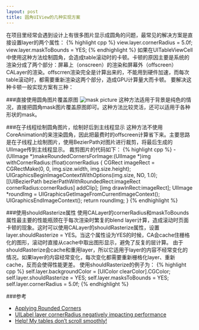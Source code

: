 ```yaml
---
layout: post
title: 圆角UIView的几种实现方案
---
```


在项目里经常会遇到设计上有很多图片显示成圆角的问题，最常见的解决方案是直接设置layer的两个属性：
{% highlight cpp %}
view.layer.cornerRadius = 5.0f;
view.layer.maskToBounds = YES;
{% endhighlight %}
如果在UITableViewCell中使用这种方法绘制圆角，会造成table滚动时的卡顿。卡顿的原因主要是系统的渲染分成了两个部分：屏幕上（onscreen）的渲染和屏幕外（offscreen）CALayer的渲染。offscrren渲染完全是计算出来的，不能用到硬件加速，而每次table滚动时，都需要重新渲染这两个部分，造成GPU计算量大而卡顿。
要解决这种卡顿一般实现方案有三种：

###直接使用圆角图片覆盖原图
![mask picture](http://dream.ph.126.net/PPty8ZAqxoik7_LHyZAZyQ==/3853788255403936)
这种方法适用于背景是纯色的情况，直接把圆角mask图片覆盖原图即可。这种方法比较灵活，还可以适用于各种形状的mask。

###在子线程绘制圆角图片，绘制好后到主线程显示
这种方法不使用CoreAnimation的来渲染圆角，因此把最费时的offscreen计算省下来。主要思路是在子线程上绘制图片，使用BezierPath对图片进行裁剪，将最后生成的UIImage传到主线程显示。
裁剪图片的代码如下：
{% highlight cpp %}
-(UIImage *)makeRoundedCornersForImage:(UIImage *)img withCornerRadius:(float)cornerRadius
{
    CGRect imageRect = CGRectMake(0, 0, img.size.width, img.size.height);
    UIGraphicsBeginImageContextWithOptions(img.size, NO, 1.0);
    [[UIBezierPath bezierPathWithRoundedRect:imageRect
                                cornerRadius:cornerRadius] addClip];
    [img drawInRect:imageRect];
    UIImage *roundImg = UIGraphicsGetImageFromCurrentImageContext();
    UIGraphicsEndImageContext();
    return roundImg;
}
{% endhighlight %}

###使用shouldRasterize属性
使用CALayer的cornerRadius和maskToBounds属性最主要的性能瓶颈在于每次渲染时繁复的blend layer计算，造成滚动时页面卡顿的现象。这时可以使用CALayer的shouldRasterize属性，设置layer.shouldRasterize = YES。当这个属性设为YES的时候，CA会cache住栅格化的图形，滚动时直接从cache中取出图形显示，避免了反复的层计算。
由于shouldRasterize会cache和重用layer，所以它适用于layer的内容不经常变化的情况。如果layer的内容经常变化，每次变化都需要重新栅格化layer、重新cache，反而会使得性能更差。
使用shouldRasterize的例子为：
{% highlight cpp %}
self.layer.backgroundColor = [UIColor clearColor].CGColor;
self.layer.shouldRasterize = YES;
self.layer.masksToBounds = YES;
self.layer.cornerRadius = 5.0f;
{% endhighlight %}


###参考
- [Applying Rounded Corners](http://articles.cocoahope.com/blog/2013/03/06/applying-rounded-corners)
- [UILabel layer cornerRadius negatively impacting performance](http://stackoverflow.com/questions/4735623/uilabel-layer-cornerradius-negatively-impacting-performance)
- [Help! My tables don’t scroll smoothly!](http://iosinjordan.tumblr.com/post/56778173518/help-my-tables-dont-scroll-smoothly)
